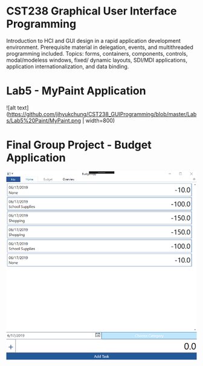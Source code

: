 # CST238 Graphical User Interface Programming

Introduction to HCI and GUI design in a rapid application development environment. Prerequisite material in delegation, events, and multithreaded programming included. Topics: forms, containers, components, controls, modal/modeless windows, fixed/ dynamic layouts, SDI/MDI applications, application internationalization, and data binding.

# Lab5 - MyPaint Application
![alt text](https://github.com/jihyukchung/CST238_GUIProgramming/blob/master/Labs/Lab5%20Paint/MyPaint.png | width=800)


# Final Group Project - Budget Application
![alt text](https://github.com/jihyukchung/CST238_GUIProgramming/blob/master/Labs/Final%20Group%20Project/GroupProject.png)
